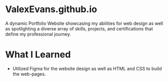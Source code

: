 # ValexEvans.github.io

A dynamic Portfolio Website showcasing my abilities for web design as well as spotlighting a diverse array of skills, projects, and certifications that define my professional journey.

# What I Learned

* Utilized Figma for the website design as well as HTML and CSS to build the web-pages. 
